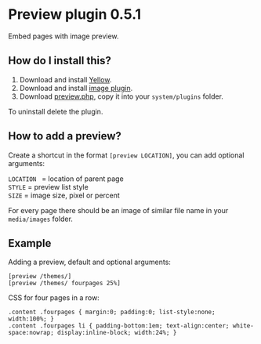 Preview plugin 0.5.1
====================
Embed pages with image preview.

How do I install this?
----------------------
1. Download and install [Yellow](https://github.com/datenstrom/yellow/).  
2. Download and install [image plugin](https://github.com/datenstrom/yellow-extensions/tree/master/plugins/image).  
3. Download [preview.php](preview.php?raw=true), copy it into your `system/plugins` folder.  

To uninstall delete the plugin.

How to add a preview?
---------------------
Create a shortcut in the format `[preview LOCATION]`, you can add optional arguments:

`LOCATION ` = location of parent page  
`STYLE` = preview list style  
`SIZE` = image size, pixel or percent  

For every page there should be an image of similar file name in your `media/images` folder.

Example
-------
Adding a preview, default and optional arguments:

    [preview /themes/]
    [preview /themes/ fourpages 25%]

CSS for four pages in a row:

    .content .fourpages { margin:0; padding:0; list-style:none; width:100%; }
    .content .fourpages li { padding-bottom:1em; text-align:center; white-space:nowrap; display:inline-block; width:24%; }